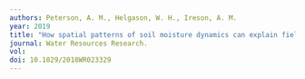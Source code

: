 ```yaml
---
authors: Peterson, A. M., Helgason, W. H., Ireson, A. M.
year: 2019
title: "How spatial patterns of soil moisture dynamics can explain field-scale soil moisture variability: Observations from a sodic landscape."
journal: Water Resources Research.
vol:  
doi: 10.1029/2018WR023329
---
```

